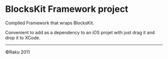 BlocksKit Framework project
=================
Compiled Framework that wraps BlocksKit.

Convenient to add as a dependency to an iOS projet with just drag it and drop it to XCode.


__________________
&copy;Raku 2011